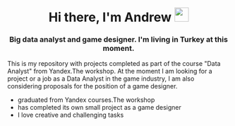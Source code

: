 <h1 align="center">Hi there, I'm Andrew
<img src="https://github.com/blackcater/blackcater/raw/main/images/Hi.gif" height="32"/></h1>
<h3 align="center">Big data analyst and game designer. I'm living in Turkey at this moment.</h3>

This is my repository with projects completed as part of the course "Data Analyst" from Yandex.The workshop. At the moment I am looking for a project or a job as a Data Analyst in the game industry, I am also considering proposals for the position of a game designer.

- graduated from Yandex courses.The workshop
- has completed its own small project as a game designer
- I love creative and challenging tasks
